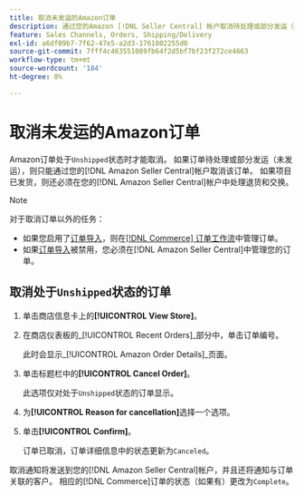 ```yaml
---
title: 取消未发运的Amazon订单
description: 通过您的Amazon [!DNL Seller Central] 帐户取消待处理或部分发运（未发运）的订单。
feature: Sales Channels, Orders, Shipping/Delivery
exl-id: a6df09b7-7f62-47e5-a2d3-1761802255d0
source-git-commit: 7fff4c463551089fb64f2d5bf7bf23f272ce4663
workflow-type: tm+mt
source-wordcount: '184'
ht-degree: 0%

---
```


# 取消未发运的Amazon订单

Amazon订单处于`Unshipped`状态时才能取消。 如果订单待处理或部分发运（未发运），则只能通过您的[!DNL Amazon Seller Central]帐户取消该订单。 如果项目已发货，则还必须在您的[!DNL Amazon Seller Central]帐户中处理退货和交换。

>[!NOTE]
>
>对于取消订单以外的任务：
>
>- 如果您启用了[订单导入](./order-settings.md)，则在[[!DNL Commerce] 订单工作流](https://experienceleague.adobe.com/docs/commerce-admin/stores-sales/order-management/orders/orders.html)中管理订单。
>- 如果[订单导入](./order-settings.md)被禁用，您必须在[!DNL Amazon Seller Central]中管理您的订单。

## 取消处于`Unshipped`状态的订单

1. 单击商店信息卡上的&#x200B;**[!UICONTROL View Store]**。

1. 在商店仪表板的&#x200B;_[!UICONTROL Recent Orders]_部分中，单击订单编号。

   此时会显示&#x200B;_[!UICONTROL Amazon Order Details]_页面。

1. 单击标题栏中的&#x200B;**[!UICONTROL Cancel Order]**。

   此选项仅对处于`Unshipped`状态的订单显示。

1. 为&#x200B;**[!UICONTROL Reason for cancellation]**&#x200B;选择一个选项。

1. 单击&#x200B;**[!UICONTROL Confirm]**。

   订单已取消，订单详细信息中的状态更新为`Canceled`。

取消通知将发送到您的[!DNL Amazon Seller Central]帐户，并且还将通知与订单关联的客户。 相应的[!DNL Commerce]订单的状态（如果有）更改为`Complete`。
